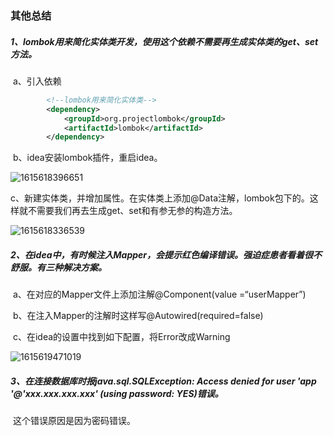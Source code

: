 ### 其他总结

##### 1、lombok用来简化实体类开发，使用这个依赖不需要再生成实体类的get、set方法。

​	a、引入依赖

~~~xml
		<!--lombok用来简化实体类-->
        <dependency>
            <groupId>org.projectlombok</groupId>
            <artifactId>lombok</artifactId>
        </dependency>
~~~

​	b、idea安装lombok插件，重启idea。

![1615618396651](C:\Users\lenovo\AppData\Roaming\Typora\typora-user-images\1615618396651.png)

​	c、新建实体类，并增加属性。在实体类上添加@Data注解，lombok包下的。这样就不需要我们再去生成get、set和有参无参的构造方法。

![1615618336539](C:\Users\lenovo\AppData\Roaming\Typora\typora-user-images\1615618336539.png)

##### 2、在idea中，有时候注入Mapper，会提示红色编译错误。强迫症患者看着很不舒服。有三种解决方案。

​	a、在对应的Mapper文件上添加注解@Component(value =“userMapper”)

​	b、在注入Mapper的注解时这样写@Autowired(required=false)

​	c、在idea的设置中找到如下配置，将Error改成Warning

![1615619471019](C:\Users\lenovo\AppData\Roaming\Typora\typora-user-images\1615619471019.png)

##### 3、在连接数据库时报java.sql.SQLException: Access denied for user 'app '@'xxx.xxx.xxx.xxx' (using password: YES)错误。

​	这个错误原因是因为密码错误。

